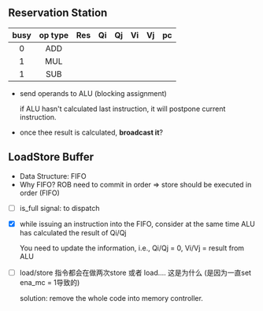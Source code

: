 ## Reservation Station

| busy | op type | Res  |  Qi  |  Qj  |  Vi  |  Vj  |  pc  |
| :--: | :-----: | :--: | :--: | :--: | :--: | :--: | :--: |
|  0   |   ADD   |      |      |      |      |      |      |
|  1   |   MUL   |      |      |      |      |      |      |
|  1   |   SUB   |      |      |      |      |      |      |

- send operands to ALU (blocking assignment)

  if ALU hasn't calculated last instruction, it will postpone current instruction. 



- once thee result is calculated, **broadcast it**?





## LoadStore Buffer

- Data Structure: FIFO
- Why FIFO? ROB need to commit in order $\Rightarrow$ store should be executed in order (FIFO)



- [ ] is_full signal: to dispatch

- [x] while issuing an instruction into the FIFO, consider at the same time ALU has calculated the result of Qi/Qj

  You need to update the information, i.e., Qi/Qj = 0, Vi/Vj = result from ALU



- [ ] load/store 指令都会在做两次store 或者 load.... 这是为什么 (是因为一直set ena_mc = 1导致的)

  solution: remove the whole code into memory controller.

  ​